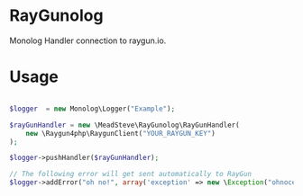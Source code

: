 RayGunolog
==========

Monolog Handler connection to raygun.io.

Usage
==========

```php

$logger  = new Monolog\Logger("Example");

$rayGunHandler = new \MeadSteve\RayGunolog\RayGunHandler(
    new \Raygun4php\RaygunClient("YOUR_RAYGUN_KEY")
);

$logger->pushHandler($rayGunHandler);

// The following error will get sent automatically to RayGun
$logger->addError("oh no!", array('exception' => new \Exception("ohnoception")));

```
